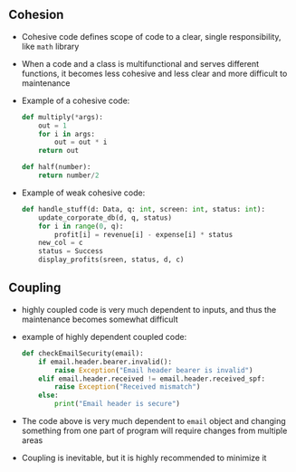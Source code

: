 ## Cohesion

- Cohesive code defines scope of code to a clear, single responsibility, like `math` library

- When a code and a class is multifunctional and serves different functions, it becomes less cohesive and less clear and more difficult to maintenance

- Example of a cohesive code:

  ```python
  def multiply(*args):
      out = 1
      for i in args:
          out = out * i
      return out
  
  def half(number):
      return number/2
  ```

- Example of weak cohesive code:

  ```python
  def handle_stuff(d: Data, q: int, screen: int, status: int):
      update_corporate_db(d, q, status)
      for i in range(0, q):
          profit[i] = revenue[i] - expense[i] * status
      new_col = c
      status = Success
      display_profits(sreen, status, d, c)    
  ```

## Coupling

- highly coupled code is very much dependent to inputs, and thus the maintenance becomes somewhat difficult

- example of highly dependent coupled code:

  ```python
  def checkEmailSecurity(email):
      if email.header.bearer.invalid():
          raise Exception("Email header bearer is invalid")
      elif email.header.received != email.header.received_spf:
          raise Exception("Received mismatch")
      else:
          print("Email header is secure")
  ```

- The code above is very much dependent to `email` object and changing something from one part of program will require changes from multiple areas

- Coupling is inevitable, but it is highly recommended to minimize it 
